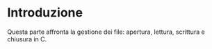 # Introduzione

Questa parte affronta la gestione dei file: apertura, lettura, scrittura e chiusura in C.
